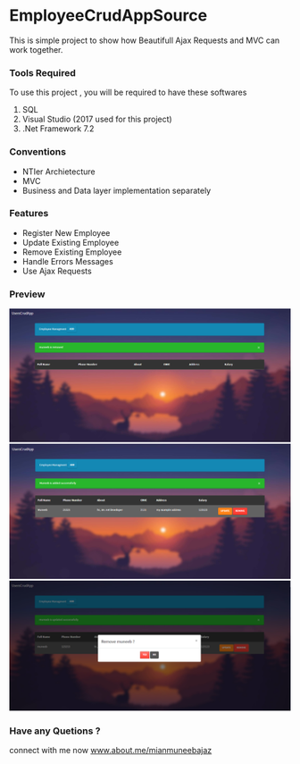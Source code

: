 # EmployeeCrudAppSource
This is simple project to show how Beautifull Ajax Requests and MVC can work together.


### Tools Required
To use this project , you will be required to have these softwares 

1. SQL
2. Visual Studio (2017 used for this project)
3. .Net Framework 7.2

### Conventions
- NTIer Archietecture
- MVC
- Business and Data layer implementation separately 

### Features
-  Register New Employee
-  Update Existing Employee
-  Remove Existing Employee
-  Handle Errors Messages
-  Use Ajax Requests

### Preview

![Remove User Image](https://raw.githubusercontent.com/mianmuneebajaz/EmployeeCrudAppSource/master/preview%202.png)
![Remove User Image](https://raw.githubusercontent.com/mianmuneebajaz/EmployeeCrudAppSource/master/preview%203.png) 
![Remove User Image](https://raw.githubusercontent.com/mianmuneebajaz/EmployeeCrudAppSource/master/preview%201.png)
 
 ### Have any Quetions ? 
 connect with me now www.about.me/mianmuneebajaz

